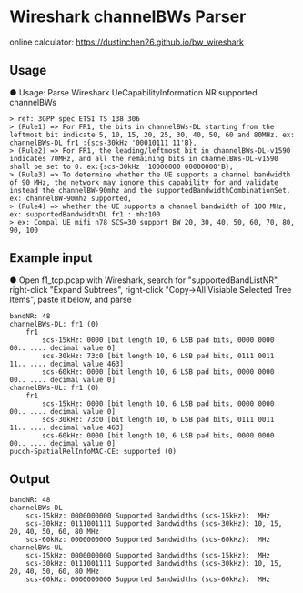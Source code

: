# Wireshark channelBWs Parser
online calculator: https://dustinchen26.github.io/bw_wireshark

## Usage
● Usage: Parse Wireshark UeCapabilityInformation NR supported channelBWs
```
> ref: 3GPP spec ETSI TS 138 306
> (Rule1) => For FR1, the bits in channelBWs-DL starting from the leftmost bit indicate 5, 10, 15, 20, 25, 30, 40, 50, 60 and 80MHz. ex: channelBWs-DL fr1 :{scs-30kHz '00010111 11'B},
> (Rule2) => For FR1, the leading/leftmost bit in channelBWs-DL-v1590 indicates 70MHz, and all the remaining bits in channelBWs-DL-v1590 shall be set to 0. ex:{scs-30kHz '10000000 00000000'B},
> (Rule3) => To determine whether the UE supports a channel bandwidth of 90 MHz, the network may ignore this capability for and validate instead the channelBW-90mhz and the supportedBandwidthCombinationSet. ex: channelBW-90mhz supported,
> (Rule4) => whether the UE supports a channel bandwidth of 100 MHz, ex: supportedBandwidthDL fr1 : mhz100
> ex: Compal UE mifi n78 SCS=30 support BW 20, 30, 40, 50, 60, 70, 80, 90, 100
```

## Example input
● Open f1_tcp.pcap with Wireshark, search for "supportedBandListNR", right-click "Expand Subtrees", right-click "Copy->All Visiable Selected Tree Items", paste it below, and parse
```
bandNR: 48
channelBWs-DL: fr1 (0)
    fr1
        scs-15kHz: 0000 [bit length 10, 6 LSB pad bits, 0000 0000  00.. .... decimal value 0]
        scs-30kHz: 73c0 [bit length 10, 6 LSB pad bits, 0111 0011  11.. .... decimal value 463]
        scs-60kHz: 0000 [bit length 10, 6 LSB pad bits, 0000 0000  00.. .... decimal value 0]
channelBWs-UL: fr1 (0)
    fr1
        scs-15kHz: 0000 [bit length 10, 6 LSB pad bits, 0000 0000  00.. .... decimal value 0]
        scs-30kHz: 73c0 [bit length 10, 6 LSB pad bits, 0111 0011  11.. .... decimal value 463]
        scs-60kHz: 0000 [bit length 10, 6 LSB pad bits, 0000 0000  00.. .... decimal value 0]
pucch-SpatialRelInfoMAC-CE: supported (0)
```

## Output
```
bandNR: 48
channelBWs-DL
    scs-15kHz: 0000000000 Supported Bandwidths (scs-15kHz):  MHz
    scs-30kHz: 0111001111 Supported Bandwidths (scs-30kHz): 10, 15, 20, 40, 50, 60, 80 MHz
    scs-60kHz: 0000000000 Supported Bandwidths (scs-60kHz):  MHz
channelBWs-UL
    scs-15kHz: 0000000000 Supported Bandwidths (scs-15kHz):  MHz
    scs-30kHz: 0111001111 Supported Bandwidths (scs-30kHz): 10, 15, 20, 40, 50, 60, 80 MHz
    scs-60kHz: 0000000000 Supported Bandwidths (scs-60kHz):  MHz
```